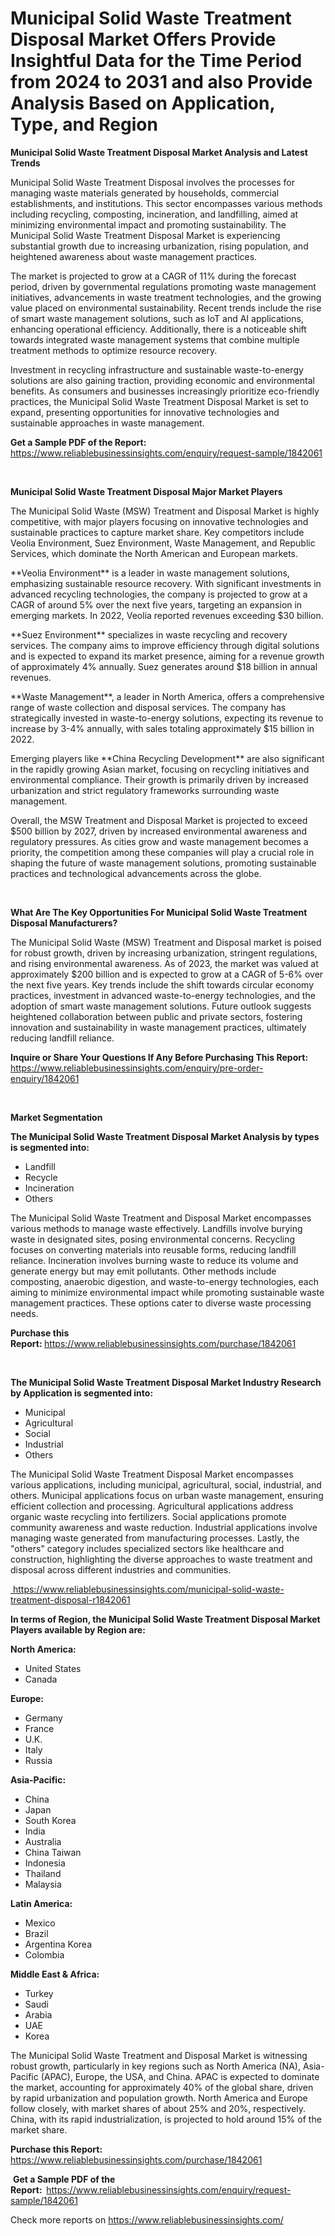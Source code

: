 <p><h1>Municipal Solid Waste Treatment Disposal Market Offers Provide Insightful Data for the Time Period from 2024 to 2031 and also Provide Analysis Based on Application, Type, and Region</h1></p><p><strong>Municipal Solid Waste Treatment Disposal Market Analysis and Latest Trends</strong></p>
<p><p>Municipal Solid Waste Treatment Disposal involves the processes for managing waste materials generated by households, commercial establishments, and institutions. This sector encompasses various methods including recycling, composting, incineration, and landfilling, aimed at minimizing environmental impact and promoting sustainability. The Municipal Solid Waste Treatment Disposal Market is experiencing substantial growth due to increasing urbanization, rising population, and heightened awareness about waste management practices.</p><p>The market is projected to grow at a CAGR of 11% during the forecast period, driven by governmental regulations promoting waste management initiatives, advancements in waste treatment technologies, and the growing value placed on environmental sustainability. Recent trends include the rise of smart waste management solutions, such as IoT and AI applications, enhancing operational efficiency. Additionally, there is a noticeable shift towards integrated waste management systems that combine multiple treatment methods to optimize resource recovery.</p><p>Investment in recycling infrastructure and sustainable waste-to-energy solutions are also gaining traction, providing economic and environmental benefits. As consumers and businesses increasingly prioritize eco-friendly practices, the Municipal Solid Waste Treatment Disposal Market is set to expand, presenting opportunities for innovative technologies and sustainable approaches in waste management.</p></p>
<p><strong>Get a Sample PDF of the Report:&nbsp;</strong> <a href="https://www.reliablebusinessinsights.com/enquiry/request-sample/1842061?utm_campaign=96&utm_medium=2&utm_source=Github&utm_content=ia&utm_term=31122024&utm_id=municipal-solid-waste-treatment-disposal">https://www.reliablebusinessinsights.com/enquiry/request-sample/1842061</a></p>
<p>&nbsp;</p>
<p><strong>Municipal Solid Waste Treatment Disposal Major Market Players</strong></p>
<p><p>The Municipal Solid Waste (MSW) Treatment and Disposal Market is highly competitive, with major players focusing on innovative technologies and sustainable practices to capture market share. Key competitors include Veolia Environment, Suez Environment, Waste Management, and Republic Services, which dominate the North American and European markets.</p><p>**Veolia Environment** is a leader in waste management solutions, emphasizing sustainable resource recovery. With significant investments in advanced recycling technologies, the company is projected to grow at a CAGR of around 5% over the next five years, targeting an expansion in emerging markets. In 2022, Veolia reported revenues exceeding $30 billion.</p><p>**Suez Environment** specializes in waste recycling and recovery services. The company aims to improve efficiency through digital solutions and is expected to expand its market presence, aiming for a revenue growth of approximately 4% annually. Suez generates around $18 billion in annual revenues.</p><p>**Waste Management**, a leader in North America, offers a comprehensive range of waste collection and disposal services. The company has strategically invested in waste-to-energy solutions, expecting its revenue to increase by 3-4% annually, with sales totaling approximately $15 billion in 2022.</p><p>Emerging players like **China Recycling Development** are also significant in the rapidly growing Asian market, focusing on recycling initiatives and environmental compliance. Their growth is primarily driven by increased urbanization and strict regulatory frameworks surrounding waste management.</p><p>Overall, the MSW Treatment and Disposal Market is projected to exceed $500 billion by 2027, driven by increased environmental awareness and regulatory pressures. As cities grow and waste management becomes a priority, the competition among these companies will play a crucial role in shaping the future of waste management solutions, promoting sustainable practices and technological advancements across the globe.</p></p>
<p>&nbsp;</p>
<p><strong>What Are The Key Opportunities For Municipal Solid Waste Treatment Disposal Manufacturers?</strong></p>
<p><p>The Municipal Solid Waste (MSW) Treatment and Disposal market is poised for robust growth, driven by increasing urbanization, stringent regulations, and rising environmental awareness. As of 2023, the market was valued at approximately $200 billion and is expected to grow at a CAGR of 5-6% over the next five years. Key trends include the shift towards circular economy practices, investment in advanced waste-to-energy technologies, and the adoption of smart waste management solutions. Future outlook suggests heightened collaboration between public and private sectors, fostering innovation and sustainability in waste management practices, ultimately reducing landfill reliance.</p></p>
<p><strong>Inquire or Share Your Questions If Any Before Purchasing This Report:</strong> <a href="https://www.reliablebusinessinsights.com/enquiry/pre-order-enquiry/1842061?utm_campaign=96&utm_medium=2&utm_source=Github&utm_content=ia&utm_term=31122024&utm_id=municipal-solid-waste-treatment-disposal">https://www.reliablebusinessinsights.com/enquiry/pre-order-enquiry/1842061</a></p>
<p>&nbsp;</p>
<p><strong>Market Segmentation</strong></p>
<p><strong>The Municipal Solid Waste Treatment Disposal Market Analysis by types is segmented into:</strong></p>
<p><ul><li>Landfill</li><li>Recycle</li><li>Incineration</li><li>Others</li></ul></p>
<p><p>The Municipal Solid Waste Treatment and Disposal Market encompasses various methods to manage waste effectively. Landfills involve burying waste in designated sites, posing environmental concerns. Recycling focuses on converting materials into reusable forms, reducing landfill reliance. Incineration involves burning waste to reduce its volume and generate energy but may emit pollutants. Other methods include composting, anaerobic digestion, and waste-to-energy technologies, each aiming to minimize environmental impact while promoting sustainable waste management practices. These options cater to diverse waste processing needs.</p></p>
<p><strong>Purchase this Report:&nbsp;</strong><a href="https://www.reliablebusinessinsights.com/purchase/1842061?utm_campaign=96&utm_medium=2&utm_source=Github&utm_content=ia&utm_term=31122024&utm_id=municipal-solid-waste-treatment-disposal">https://www.reliablebusinessinsights.com/purchase/1842061</a></p>
<p>&nbsp;</p>
<p><strong>The Municipal Solid Waste Treatment Disposal Market Industry Research by Application is segmented into:</strong></p>
<p><ul><li>Municipal</li><li>Agricultural</li><li>Social</li><li>Industrial</li><li>Others</li></ul></p>
<p><p>The Municipal Solid Waste Treatment Disposal Market encompasses various applications, including municipal, agricultural, social, industrial, and others. Municipal applications focus on urban waste management, ensuring efficient collection and processing. Agricultural applications address organic waste recycling into fertilizers. Social applications promote community awareness and waste reduction. Industrial applications involve managing waste generated from manufacturing processes. Lastly, the "others" category includes specialized sectors like healthcare and construction, highlighting the diverse approaches to waste treatment and disposal across different industries and communities.</p></p>
<p><a href="https://www.reliablebusinessinsights.com/municipal-solid-waste-treatment-disposal-r1842061?utm_campaign=96&utm_medium=2&utm_source=Github&utm_content=ia&utm_term=31122024&utm_id=municipal-solid-waste-treatment-disposal">&nbsp;https://www.reliablebusinessinsights.com/municipal-solid-waste-treatment-disposal-r1842061</a></p>
<p><strong>In terms of Region, the Municipal Solid Waste Treatment Disposal Market Players available by Region are:</strong></p>
<p>
    <p> <strong> North America: </strong>
        <ul>
            <li>United States</li>
            <li>Canada</li>
        </ul>
        </p> 
    <p> <strong> Europe: </strong>
        <ul>
            <li>Germany</li>
            <li>France</li>
            <li>U.K.</li>
            <li>Italy</li>
            <li>Russia</li>
        </ul>
        </p> 
    <p> <strong> Asia-Pacific: </strong>
        <ul>
            <li>China</li>
            <li>Japan</li>
            <li>South Korea</li>
            <li>India</li>
            <li>Australia</li>
            <li>China Taiwan</li>
            <li>Indonesia</li>
            <li>Thailand</li>
            <li>Malaysia</li>
        </ul>
        </p> 
    <p> <strong> Latin America: </strong>
        <ul>
            <li>Mexico</li>
            <li>Brazil</li>
            <li>Argentina Korea</li>
            <li>Colombia</li>
        </ul>
        </p> 
    <p> <strong> Middle East & Africa: </strong>
        <ul>
            <li>Turkey</li>
            <li>Saudi</li>
            <li>Arabia</li>
            <li>UAE</li>
            <li>Korea</li>
        </ul>
    </p>
    </p>
<p><p>The Municipal Solid Waste Treatment and Disposal Market is witnessing robust growth, particularly in key regions such as North America (NA), Asia-Pacific (APAC), Europe, the USA, and China. APAC is expected to dominate the market, accounting for approximately 40% of the global share, driven by rapid urbanization and population growth. North America and Europe follow closely, with market shares of about 25% and 20%, respectively. China, with its rapid industrialization, is projected to hold around 15% of the market share.</p></p>
<p><strong>Purchase this Report: </strong><a href="https://www.reliablebusinessinsights.com/purchase/1842061?utm_campaign=96&utm_medium=2&utm_source=Github&utm_content=ia&utm_term=31122024&utm_id=municipal-solid-waste-treatment-disposal">https://www.reliablebusinessinsights.com/purchase/1842061</a></p>
<p>&nbsp;<strong>Get a Sample PDF of the Report:&nbsp;&nbsp;</strong><a href="https://www.reliablebusinessinsights.com/enquiry/request-sample/1842061?utm_campaign=96&utm_medium=2&utm_source=Github&utm_content=ia&utm_term=31122024&utm_id=municipal-solid-waste-treatment-disposal">https://www.reliablebusinessinsights.com/enquiry/request-sample/1842061</a></p>
<p><strong></strong></p>
<p>Check more reports on <a href="https://www.reliablebusinessinsights.com/?utm_campaign=96&utm_medium=2&utm_source=Github&utm_content=ia&utm_term=31122024&utm_id=municipal-solid-waste-treatment-disposal">https://www.reliablebusinessinsights.com/</a></p>